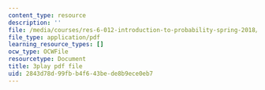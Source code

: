 ```yaml
---
content_type: resource
description: ''
file: /media/courses/res-6-012-introduction-to-probability-spring-2018/2843d78d99fbb4f643bede8b9ece0eb7_nQukfQgIIqw.pdf
file_type: application/pdf
learning_resource_types: []
ocw_type: OCWFile
resourcetype: Document
title: 3play pdf file
uid: 2843d78d-99fb-b4f6-43be-de8b9ece0eb7
---
```

